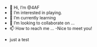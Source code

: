 - 👋 Hi, I’m @4AF
- 👀 I’m interested in playing.
- 🌱 I’m currently learning 
- 💞️ I’m looking to collaborate on ...
- 📫 How to reach me ...
-Nice to meet you!
<!---
4AF/4AF is a ✨ special ✨ repository because its `README.md` (this file) appears on your GitHub profile.
You can click the Preview link to take a look at your changes.
--->
- just a test